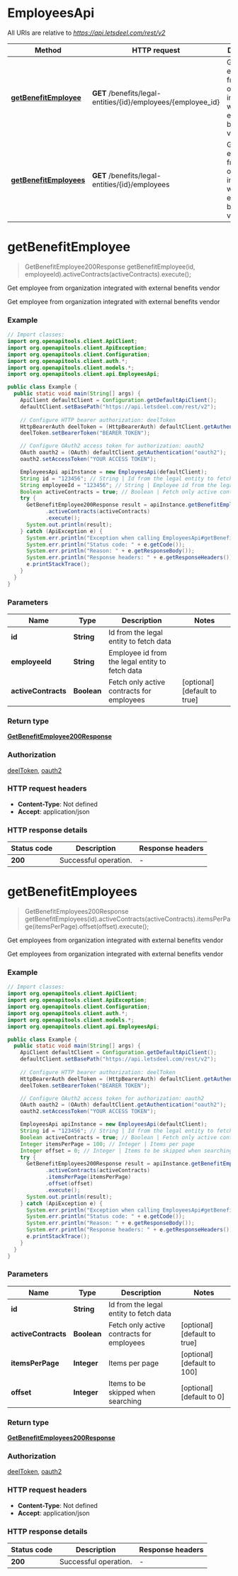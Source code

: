 # EmployeesApi

All URIs are relative to *https://api.letsdeel.com/rest/v2*

| Method | HTTP request | Description |
|------------- | ------------- | -------------|
| [**getBenefitEmployee**](EmployeesApi.md#getBenefitEmployee) | **GET** /benefits/legal-entities/{id}/employees/{employee_id} | Get employee from organization integrated with external benefits vendor |
| [**getBenefitEmployees**](EmployeesApi.md#getBenefitEmployees) | **GET** /benefits/legal-entities/{id}/employees | Get employees from organization integrated with external benefits vendor |


<a id="getBenefitEmployee"></a>
# **getBenefitEmployee**
> GetBenefitEmployee200Response getBenefitEmployee(id, employeeId).activeContracts(activeContracts).execute();

Get employee from organization integrated with external benefits vendor

Get employee from organization integrated with external benefits vendor

### Example
```java
// Import classes:
import org.openapitools.client.ApiClient;
import org.openapitools.client.ApiException;
import org.openapitools.client.Configuration;
import org.openapitools.client.auth.*;
import org.openapitools.client.models.*;
import org.openapitools.client.api.EmployeesApi;

public class Example {
  public static void main(String[] args) {
    ApiClient defaultClient = Configuration.getDefaultApiClient();
    defaultClient.setBasePath("https://api.letsdeel.com/rest/v2");
    
    // Configure HTTP bearer authorization: deelToken
    HttpBearerAuth deelToken = (HttpBearerAuth) defaultClient.getAuthentication("deelToken");
    deelToken.setBearerToken("BEARER TOKEN");

    // Configure OAuth2 access token for authorization: oauth2
    OAuth oauth2 = (OAuth) defaultClient.getAuthentication("oauth2");
    oauth2.setAccessToken("YOUR ACCESS TOKEN");

    EmployeesApi apiInstance = new EmployeesApi(defaultClient);
    String id = "123456"; // String | Id from the legal entity to fetch data
    String employeeId = "123456"; // String | Employee id from the legal entity to fetch data
    Boolean activeContracts = true; // Boolean | Fetch only active contracts for employees
    try {
      GetBenefitEmployee200Response result = apiInstance.getBenefitEmployee(id, employeeId)
            .activeContracts(activeContracts)
            .execute();
      System.out.println(result);
    } catch (ApiException e) {
      System.err.println("Exception when calling EmployeesApi#getBenefitEmployee");
      System.err.println("Status code: " + e.getCode());
      System.err.println("Reason: " + e.getResponseBody());
      System.err.println("Response headers: " + e.getResponseHeaders());
      e.printStackTrace();
    }
  }
}
```

### Parameters

| Name | Type | Description  | Notes |
|------------- | ------------- | ------------- | -------------|
| **id** | **String**| Id from the legal entity to fetch data | |
| **employeeId** | **String**| Employee id from the legal entity to fetch data | |
| **activeContracts** | **Boolean**| Fetch only active contracts for employees | [optional] [default to true] |

### Return type

[**GetBenefitEmployee200Response**](GetBenefitEmployee200Response.md)

### Authorization

[deelToken](../README.md#deelToken), [oauth2](../README.md#oauth2)

### HTTP request headers

 - **Content-Type**: Not defined
 - **Accept**: application/json

### HTTP response details
| Status code | Description | Response headers |
|-------------|-------------|------------------|
| **200** | Successful operation. |  -  |

<a id="getBenefitEmployees"></a>
# **getBenefitEmployees**
> GetBenefitEmployees200Response getBenefitEmployees(id).activeContracts(activeContracts).itemsPerPage(itemsPerPage).offset(offset).execute();

Get employees from organization integrated with external benefits vendor

Get employees from organization integrated with external benefits vendor

### Example
```java
// Import classes:
import org.openapitools.client.ApiClient;
import org.openapitools.client.ApiException;
import org.openapitools.client.Configuration;
import org.openapitools.client.auth.*;
import org.openapitools.client.models.*;
import org.openapitools.client.api.EmployeesApi;

public class Example {
  public static void main(String[] args) {
    ApiClient defaultClient = Configuration.getDefaultApiClient();
    defaultClient.setBasePath("https://api.letsdeel.com/rest/v2");
    
    // Configure HTTP bearer authorization: deelToken
    HttpBearerAuth deelToken = (HttpBearerAuth) defaultClient.getAuthentication("deelToken");
    deelToken.setBearerToken("BEARER TOKEN");

    // Configure OAuth2 access token for authorization: oauth2
    OAuth oauth2 = (OAuth) defaultClient.getAuthentication("oauth2");
    oauth2.setAccessToken("YOUR ACCESS TOKEN");

    EmployeesApi apiInstance = new EmployeesApi(defaultClient);
    String id = "123456"; // String | Id from the legal entity to fetch data
    Boolean activeContracts = true; // Boolean | Fetch only active contracts for employees
    Integer itemsPerPage = 100; // Integer | Items per page
    Integer offset = 0; // Integer | Items to be skipped when searching
    try {
      GetBenefitEmployees200Response result = apiInstance.getBenefitEmployees(id)
            .activeContracts(activeContracts)
            .itemsPerPage(itemsPerPage)
            .offset(offset)
            .execute();
      System.out.println(result);
    } catch (ApiException e) {
      System.err.println("Exception when calling EmployeesApi#getBenefitEmployees");
      System.err.println("Status code: " + e.getCode());
      System.err.println("Reason: " + e.getResponseBody());
      System.err.println("Response headers: " + e.getResponseHeaders());
      e.printStackTrace();
    }
  }
}
```

### Parameters

| Name | Type | Description  | Notes |
|------------- | ------------- | ------------- | -------------|
| **id** | **String**| Id from the legal entity to fetch data | |
| **activeContracts** | **Boolean**| Fetch only active contracts for employees | [optional] [default to true] |
| **itemsPerPage** | **Integer**| Items per page | [optional] [default to 100] |
| **offset** | **Integer**| Items to be skipped when searching | [optional] [default to 0] |

### Return type

[**GetBenefitEmployees200Response**](GetBenefitEmployees200Response.md)

### Authorization

[deelToken](../README.md#deelToken), [oauth2](../README.md#oauth2)

### HTTP request headers

 - **Content-Type**: Not defined
 - **Accept**: application/json

### HTTP response details
| Status code | Description | Response headers |
|-------------|-------------|------------------|
| **200** | Successful operation. |  -  |

